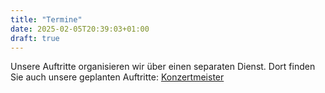 ```yaml
---
title: "Termine"
date: 2025-02-05T20:39:03+01:00
draft: true
---
```


Unsere Auftritte organisieren wir über einen separaten Dienst. Dort finden Sie auch unsere geplanten Auftritte: [Konzertmeister](https://www.konzertmeister.site/site/12266)
